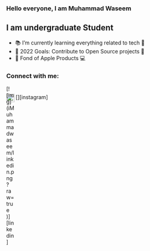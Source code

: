 

<!--
**iMuhammadwaseem/iMuhammadwaseem** is a ✨ _special_ ✨ repository because its `README.md` (this file) appears on your GitHub profile.

Here are some ideas to get you started:

- 🔭 I’m currently working on ...
- 🌱 I’m currently learning ...
- 👯 I’m looking to collaborate on ...
- 🤔 I’m looking for help with ...
- 💬 Ask me about ...
- 📫 How to reach me: ...
- 😄 Pronouns: ...
- ⚡ Fun fact: ...
-->
### Hello everyone, I am Muhammad Waseem 

## I am undergraduate Student 

- 📚 I’m currently learning everything related to tech 🤙
- 🥅 2022 Goals: Contribute to Open Source projects 💪
- 🤔 Fond of Apple Products 💻 

### Connect with me:
<div style="width:22px ; height:22px">
[![img](iMuhammadwaseem/linkedin.png?raw=true )][linkedin]
</div>
[<img align="left" alt="codeSTACKr | Instagram" width="22px" src="https://cdn.jsdelivr.net/npm/simple-icons@v3/icons/instagram.svg" />][instagram]

<br />

[instagram]: https://instagram.com/imuhammadwaseem17
[linkedin]: https://linkedin.com/in/imuhammadwaseem

